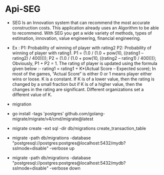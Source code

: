 # Api-SEG
 
- SEG Is an Innovation system that can recommend the most accurate construction costs. This application already uses an Algorithm to be able to recommend.
With SEG you get a wide variety of methods, types of estimation, innovation, value engineering, financial engineering.

- Ex : P1: Probability of winning of player with rating2 P2: Probability of winning of player with rating1. P1 = (1.0 / (1.0 + pow(10, ((rating1 – rating2) / 400)))); P2 = (1.0 / (1.0 + pow(10, ((rating2 – rating1) / 400)))); Obviously, P1 + P2 = 1. The rating of player is updated using the formula given below :- rating1 = rating1 + K*(Actual Score – Expected score); In most of the games, “Actual Score” is either 0 or 1 means player either wins or loose. K is a constant. If K is of a lower value, then the rating is changed by a small fraction but if K is of a higher value, then the changes in the rating are significant. Different organizations set a different value of K.

- migration

- go install -tags 'postgres' github.com/golang-migrate/migrate/v4/cmd/migrate@latest

- migrate create -ext sql -dir db/migrations create_transaction_table

- migrate -path db/migrations -database "postgresql://postgres:postgres@localhost:5432/mydb?sslmode=disable" -verbose up

- migrate -path db/migrations -database "postgresql://postgres:postgres@localhost:5432/mydb?sslmode=disable" -verbose down


